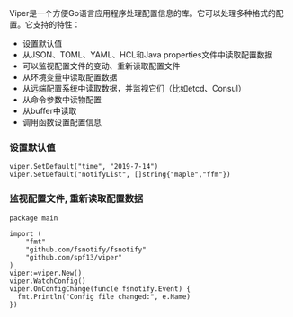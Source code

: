 Viper是一个方便Go语言应用程序处理配置信息的库。它可以处理多种格式的配置。它支持的特性：

- 设置默认值
- 从JSON、TOML、YAML、HCL和Java properties文件中读取配置数据
- 可以监视配置文件的变动、重新读取配置文件
- 从环境变量中读取配置数据
- 从远端配置系统中读取数据，并监视它们（比如etcd、Consul）
- 从命令参数中读物配置
- 从buffer中读取
- 调用函数设置配置信息


### 设置默认值

```
viper.SetDefault("time", "2019-7-14")
viper.SetDefault("notifyList", []string{"maple","ffm"})
```

### 监视配置文件, 重新读取配置数据

```
package main

import (
    "fmt"
    "github.com/fsnotify/fsnotify"
    "github.com/spf13/viper"
)
viper:=viper.New()
viper.WatchConfig()
viper.OnConfigChange(func(e fsnotify.Event) {
  fmt.Println("Config file changed:", e.Name)
})
```
